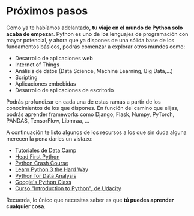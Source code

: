 # Próximos pasos

Como ya te habíamos adelantado, **tu viaje en el mundo de Python solo acaba de empezar**. Python es uno de los lenguajes de programación con mayor potencial, y ahora que ya dispones de una sólida base de los fundamentos básicos, podrás comenzar a explorar otros mundos como:
- Desarrollo de aplicaciones web
- Internet of Things
- Análisis de datos (Data Science, Machine Learning, Big Data,...)
- Scripting
- Aplicaciones embebidas
- Desarrollo de aplicaciones de escritorio

Podrás profundizar en cada una de estas ramas a partir de los conocimientos de los que dispones. En función del camino que elijas, podrás aprender frameworks como Django, Flask, Numpy, PyTorch, PANDAS, TensorFlow, Libmraa, ...

A continuación te listo algunos de los recursos a los que sin duda alguna merecen la pena darles un vistazo:

- [Tutoriales de Data Camp](https://www.learnpython.org/)
- [Head First Python](https://www.amazon.es/dp/1491919531/?tag=devdetailpa03-21)
- [Python Crash Course](https://www.amazon.es/Python-Crash-Course-Hands-Project-Based-ebook/dp/B018UXJ9RI/ref=sr_1_3?__mk_es_ES=%C3%85M%C3%85%C5%BD%C3%95%C3%91&keywords=python&qid=1570180835&sr=8-3)
- [Learn Python 3 the Hard Way](https://www.amazon.es/Learn-Python-Hard-Way-Introduction-ebook/dp/B07378P8W6/ref=sr_1_7?__mk_es_ES=%C3%85M%C3%85%C5%BD%C3%95%C3%91&keywords=python&qid=1570180896&sr=8-7)
- [Python for Data Analysis](https://www.amazon.es/Python-Data-Analysis-Wrangling-IPython-ebook/dp/B075X4LT6K/ref=sr_1_13?__mk_es_ES=%C3%85M%C3%85%C5%BD%C3%95%C3%91&keywords=python&qid=1570180896&sr=8-13)
- [Google's Python Class](https://developers.google.com/edu/python/)
- [Curso "Introduction to Python", de Udacity](https://www.udacity.com/course/introduction-to-python--ud1110)

Recuerda,  lo único que necesitas saber es que **tú puedes aprender cualquier cosa**.